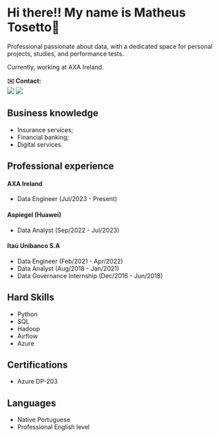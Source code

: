# Hi there!! My name is Matheus Tosetto👋

Professional passionate about data, with a dedicated space for personal projects, studies, and performance tests.

Currently, working at AXA Ireland.

**✉️ Contact:** <br>
<a href="https://linkedin.com/in/matheus-brizolla/" target="_blank"><img src="https://img.shields.io/badge/-LinkedIn-%230077B5?style=for-the-badge&logo=linkedin&logoColor=white" target="_blank"></a> <a href = "matbrizolla@gmail.com"><img src="https://img.shields.io/badge/Gmail-D14836?style=for-the-badge&logo=gmail&logoColor=white" target="_blank"></a>

## Business knowledge
- Insurance services;
- Financial banking;
- Digital services.

## Professional experience
#### AXA Ireland
- Data Engineer (Jul/2023 - Present)
#### Aspiegel (Huawei)
- Data Analyst (Sep/2022 - Jul/2023)
#### Itaú Unibanco S.A
- Data Engineer (Feb/2021 - Apr/2022)
- Data Analyst (Aug/2018 - Jan/2021)
- Data Governance Internship (Dec/2016 - Jun/2018)

## Hard Skills
- Python
- SQL
- Hadoop
- Airflow
- Azure

## Certifications
- Azure DP-203

## Languages
- Native Portuguese
- Professional English level
